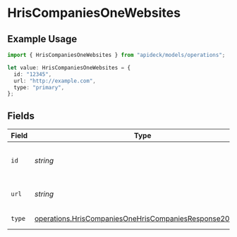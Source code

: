 # HrisCompaniesOneWebsites

## Example Usage

```typescript
import { HrisCompaniesOneWebsites } from "apideck/models/operations";

let value: HrisCompaniesOneWebsites = {
  id: "12345",
  url: "http://example.com",
  type: "primary",
};
```

## Fields

| Field                                                                                                                              | Type                                                                                                                               | Required                                                                                                                           | Description                                                                                                                        | Example                                                                                                                            |
| ---------------------------------------------------------------------------------------------------------------------------------- | ---------------------------------------------------------------------------------------------------------------------------------- | ---------------------------------------------------------------------------------------------------------------------------------- | ---------------------------------------------------------------------------------------------------------------------------------- | ---------------------------------------------------------------------------------------------------------------------------------- |
| `id`                                                                                                                               | *string*                                                                                                                           | :heavy_minus_sign:                                                                                                                 | Unique identifier for the website                                                                                                  | 12345                                                                                                                              |
| `url`                                                                                                                              | *string*                                                                                                                           | :heavy_check_mark:                                                                                                                 | The website URL                                                                                                                    | http://example.com                                                                                                                 |
| `type`                                                                                                                             | [operations.HrisCompaniesOneHrisCompaniesResponse200Type](../../models/operations/hriscompaniesonehriscompaniesresponse200type.md) | :heavy_minus_sign:                                                                                                                 | The type of website                                                                                                                | primary                                                                                                                            |